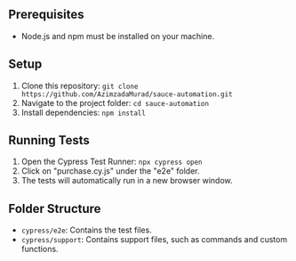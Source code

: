 
## Prerequisites

- Node.js and npm must be installed on your machine.

## Setup

1. Clone this repository: `git clone https://github.com/AzimzadaMurad/sauce-automation.git`
2. Navigate to the project folder: `cd sauce-automation`
3. Install dependencies: `npm install`

## Running Tests

1. Open the Cypress Test Runner: `npx cypress open`
2. Click on "purchase.cy.js" under the "e2e" folder.
3. The tests will automatically run in a new browser window.

## Folder Structure

- `cypress/e2e`: Contains the test files.
- `cypress/support`: Contains support files, such as commands and custom functions.